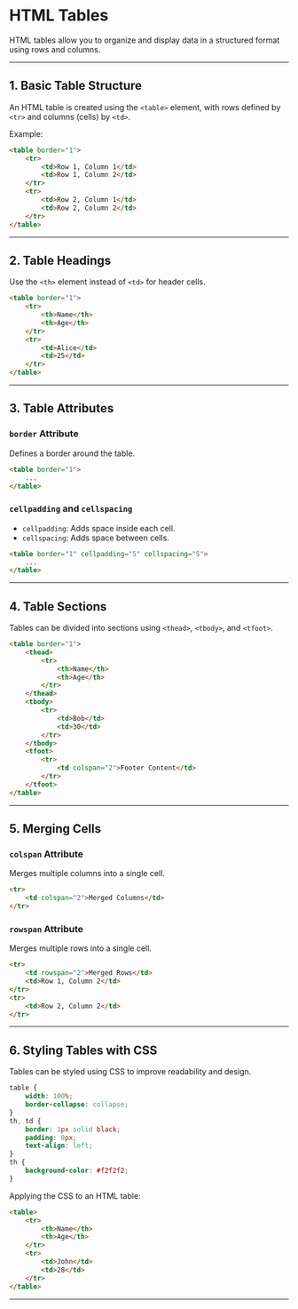 # HTML Tables

HTML tables allow you to organize and display data in a structured format using rows and columns.

---

## 1. Basic Table Structure
An HTML table is created using the `<table>` element, with rows defined by `<tr>` and columns (cells) by `<td>`.

Example:
```html
<table border="1">
    <tr>
        <td>Row 1, Column 1</td>
        <td>Row 1, Column 2</td>
    </tr>
    <tr>
        <td>Row 2, Column 1</td>
        <td>Row 2, Column 2</td>
    </tr>
</table>
```

---

## 2. Table Headings
Use the `<th>` element instead of `<td>` for header cells.
```html
<table border="1">
    <tr>
        <th>Name</th>
        <th>Age</th>
    </tr>
    <tr>
        <td>Alice</td>
        <td>25</td>
    </tr>
</table>
```

---

## 3. Table Attributes
### `border` Attribute
Defines a border around the table.
```html
<table border="1">
    ...
</table>
```

### `cellpadding` and `cellspacing`
- `cellpadding`: Adds space inside each cell.
- `cellspacing`: Adds space between cells.
```html
<table border="1" cellpadding="5" cellspacing="5">
    ...
</table>
```

---

## 4. Table Sections
Tables can be divided into sections using `<thead>`, `<tbody>`, and `<tfoot>`.
```html
<table border="1">
    <thead>
        <tr>
            <th>Name</th>
            <th>Age</th>
        </tr>
    </thead>
    <tbody>
        <tr>
            <td>Bob</td>
            <td>30</td>
        </tr>
    </tbody>
    <tfoot>
        <tr>
            <td colspan="2">Footer Content</td>
        </tr>
    </tfoot>
</table>
```

---

## 5. Merging Cells
### `colspan` Attribute
Merges multiple columns into a single cell.
```html
<tr>
    <td colspan="2">Merged Columns</td>
</tr>
```

### `rowspan` Attribute
Merges multiple rows into a single cell.
```html
<tr>
    <td rowspan="2">Merged Rows</td>
    <td>Row 1, Column 2</td>
</tr>
<tr>
    <td>Row 2, Column 2</td>
</tr>
```

---

## 6. Styling Tables with CSS
Tables can be styled using CSS to improve readability and design.
```css
table {
    width: 100%;
    border-collapse: collapse;
}
th, td {
    border: 1px solid black;
    padding: 8px;
    text-align: left;
}
th {
    background-color: #f2f2f2;
}
```

Applying the CSS to an HTML table:
```html
<table>
    <tr>
        <th>Name</th>
        <th>Age</th>
    </tr>
    <tr>
        <td>John</td>
        <td>28</td>
    </tr>
</table>
```

---


